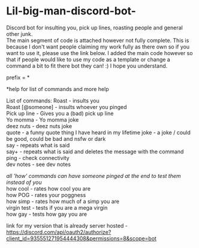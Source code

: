# Lil-big-man-discord-bot-
Discord bot for insulting you, pick up lines, roasting people and general other junk.   
The main segment of code is attached however not fully complete. This is because I don't want people claiming my work fully as there own so if you want to use it, please use the link below. I added the main code however so that if people would like to use my code as a template or change a command a bit to fit there bot they can! :) I hope you understand. 

prefix =  * 

*help for list of commands and more help

List of commands: 
Roast - insults you     
Roast [@someone] - insults whoever you pinged   
Pick up line - Gives you a (bad) pick up line   
Yo momma - Yo momma joke        
deez nuts - deez nuts joke      
quote - a funny quote thing I have heard in my lifetime 
joke - a joke / could be good, could be bad and nsfw or dark    
say - repeats what is said      
say+ - repeats what is said and deletes the message with the command    
ping - check connectivity       
dev notes - see dev notes       

*all 'how' commands can have someone pinged at the end to test them instead of you*     
how cool - rates how cool you are       
how POG - rates your poggness   
how simp - rates how much of a simp you are     
virgin test - tests if you are a mega virgin    
how gay - tests how gay you are 


link for my version that is already server hosted - https://discord.com/api/oauth2/authorize?client_id=935551271954444308&permissions=8&scope=bot
